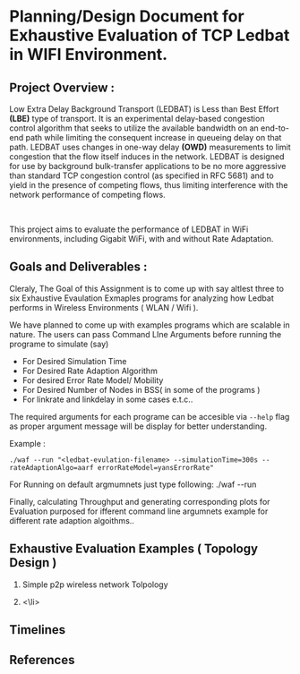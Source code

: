 # Planning/Design Document for Exhaustive Evaluation of TCP Ledbat in WIFI Environment.


## Project Overview :

<p> 
  Low Extra Delay Background Transport </b>(LEDBAT)</b>  is Less than Best Effort <b>(LBE)</b>  type of transport.  It is an experimental delay-based congestion control algorithm that seeks to utilize the available bandwidth on an end-to-end path while limiting the consequent increase in queueing delay on that path. LEDBAT uses changes in one-way delay <b>(OWD)</b> measurements to limit congestion that the flow itself induces in the network. LEDBAT is designed for use by background bulk-transfer applications to be no more aggressive than standard TCP congestion control (as specified in RFC 5681) and to yield in the presence of competing flows, thus limiting interference with the network performance of competing flows. 
  
</p>

<br />

<p>
  This project aims to evaluate the performance of LEDBAT in WiFi environments, including Gigabit WiFi, with and without Rate Adaptation.
</p>



## Goals and Deliverables :

Cleraly, The Goal of this Assignment is to come up with say altlest three to six Exhaustive Evaulation Exmaples programs for analyzing how Ledbat performs in Wireless Environments ( WLAN / Wifi ). 

We have planned to come up with examples programs which are scalable in nature.
The users can pass Command LIne Arguments before running the programe to simulate (say) 
<ul>
 <li> For Desired Simulation Time </li>
 <li> For Desired Rate Adaption Algorithm </li>
 <li> For desired Error Rate Model/ Mobility </li>
 <li> For Desired Number of Nodes in BSS( in some of the programs ) </li>
 <li> For linkrate and linkdelay in some cases e.t.c..
</ul>


The required arguments for each programe can be accesible via `--help` flag as proper argument message will be display for better understanding.

Example : 

    ./waf --run "<ledbat-evulation-filename> --simulationTime=300s --rateAdaptionAlgo=aarf errorRateModel=yansErrorRate"
    
For Running on default argmumnets just type following: 
    ./waf --run  <ledbat-evaluation-filename> 
    
Finally, calculating Throughput and generating corresponding plots for Evaluation purposed for ifferent command line argumnets example for different rate adaption algoithms..

## Exhaustive Evaluation Examples ( Topology Design ) 

<ol>
  <li>  Simple p2p wireless network Tolpology </li>
  <li>
    
  <\li>
 


    
 </ol>
 



## Timelines 



## References

